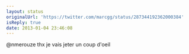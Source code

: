 ```yaml
---
layout: status
originalUrl: 'https://twitter.com/marcgg/status/287344192362000384'
isReply: true
date: 2013-01-04 23:46:08
---
```


@nmerouze thx je vais jeter un coup d'oeil
